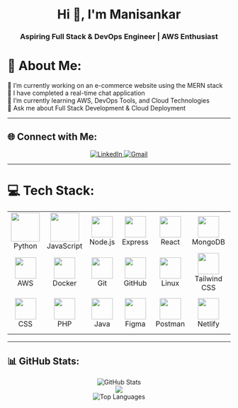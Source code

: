 <h1 align="center">Hi 👋, I'm Manisankar</h1>
<h3 align="center">Aspiring Full Stack & DevOps Engineer | AWS Enthusiast</h3>

# 💫 About Me:
🔭 I’m currently working on an e-commerce website using the MERN stack  
🌟 I have completed a real-time chat application  
🌱 I’m currently learning AWS, DevOps Tools, and Cloud Technologies  
💬 Ask me about Full Stack Development & Cloud Deployment  

---

## 🌐 Connect with Me:
<p align="center">
  <a href="https://linkedin.com/in/YOUR-LINKEDIN-ID" target="_blank">
    <img src="https://img.shields.io/badge/LinkedIn-%230077B5.svg?style=for-the-badge&logo=linkedin&logoColor=white" alt="LinkedIn"/>
  </a>
  <a href="mailto:manish.u2416@gmail.com">
    <img src="https://img.shields.io/badge/Gmail-D14836?style=for-the-badge&logo=gmail&logoColor=white" alt="Gmail"/>
  </a>
</p>

---

# 💻 Tech Stack:
<table align="center">
  <tr>
    <td align="center" width="96"><img src="https://techstack-generator.vercel.app/python-icon.svg" width="65" height="65"/><br>Python</td>
    <td align="center" width="96"><img src="https://techstack-generator.vercel.app/js-icon.svg" width="65" height="65"/><br>JavaScript</td>
    <td align="center" width="96"><img src="https://skillicons.dev/icons?i=nodejs" width="48" height="48"/><br>Node.js</td>
    <td align="center" width="96"><img src="https://skillicons.dev/icons?i=express" width="48" height="48"/><br>Express</td>
    <td align="center" width="96"><img src="https://skillicons.dev/icons?i=react" width="48" height="48"/><br>React</td>
    <td align="center" width="96"><img src="https://skillicons.dev/icons?i=mongodb" width="48" height="48"/><br>MongoDB</td>
    <td align="center" width="96"><img src="https://skillicons.dev/icons?i=mysql" width="48" height="48"/><br>MySQL</td>
  </tr>
  <tr>
    <td align="center" width="96"><img src="https://skillicons.dev/icons?i=aws" width="48" height="48"/><br>AWS</td>
    <td align="center" width="96"><img src="https://skillicons.dev/icons?i=docker" width="48" height="48"/><br>Docker</td>
    <td align="center" width="96"><img src="https://skillicons.dev/icons?i=git" width="48" height="48"/><br>Git</td>
    <td align="center" width="96"><img src="https://skillicons.dev/icons?i=github" width="48" height="48"/><br>GitHub</td>
    <td align="center" width="96"><img src="https://skillicons.dev/icons?i=linux" width="48" height="48"/><br>Linux</td>
    <td align="center" width="96"><img src="https://skillicons.dev/icons?i=tailwind" width="48" height="48"/><br>Tailwind CSS</td>
    <td align="center" width="96"><img src="https://skillicons.dev/icons?i=html" width="48" height="48"/><br>HTML</td>
  </tr>
  <tr>
    <td align="center" width="96"><img src="https://skillicons.dev/icons?i=css" width="48" height="48"/><br>CSS</td>
    <td align="center" width="96"><img src="https://skillicons.dev/icons?i=php" width="48" height="48"/><br>PHP</td>
    <td align="center" width="96"><img src="https://skillicons.dev/icons?i=java" width="48" height="48"/><br>Java</td>
    <td align="center" width="96"><img src="https://skillicons.dev/icons?i=figma" width="48" height="48"/><br>Figma</td>
    <td align="center" width="96"><img src="https://skillicons.dev/icons?i=postman" width="48" height="48"/><br>Postman</td>
    <td align="center" width="96"><img src="https://skillicons.dev/icons?i=netlify" width="48" height="48"/><br>Netlify</td>
    <td align="center" width="96"><img src="https://techstack-generator.vercel.app/restapi-icon.svg" width="65" height="65"/><br>Rest API</td>
  </tr>
</table>

---

## 📊 GitHub Stats:
<p align="center">
  <img src="https://github-readme-stats.vercel.app/api?username=Manisankarrr&theme=dark&hide_border=false&include_all_commits=false&count_private=false" alt="GitHub Stats"/><br/>
  <img src="https://nirzak-streak-stats.vercel.app/?user=Manisankarrr&theme=dark&hide_border=false"/><br/>
  <img src="https://github-readme-stats.vercel.app/api/top-langs/?username=Manisankarrr&theme=dark&hide_border=false&include_all_commits=false&count_private=false&layout=compact" alt="Top Languages"/>
</p>
